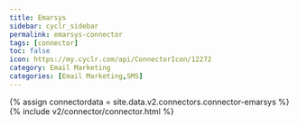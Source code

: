 ```yaml
---
title: Emarsys
sidebar: cyclr_sidebar
permalink: emarsys-connector
tags: [connector]
toc: false
icon: https://my.cyclr.com/api/ConnectorIcon/12272
category: Email Marketing
categories: [Email Marketing,SMS]
---
```

{% assign connectordata = site.data.v2.connectors.connector-emarsys %}
{% include v2/connector/connector.html %}	
